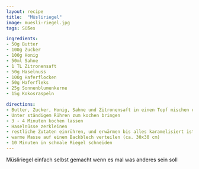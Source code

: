 ```yaml
---
layout: recipe
title:  "Müsliriegel"
image: muesli-riegel.jpg
tags: Süßes

ingredients:
- 50g Butter
- 100g Zucker
- 100g Honig
- 50ml Sahne
- 1 TL Zitronensaft
- 50g Haselnuss
- 100g Haferflocken
- 50g Haferfleks
- 25g Sonnenblumenkerne
- 15g Kokosraspeln

directions:
- Butter, Zucker, Honig, Sahne und Zitronensaft in einen Topf mischen und erhitzen
- Unter ständigem Rühren zum kochen bringen
- 3 - 4 Minuten kochen lassen
- Haselnüsse zerkleinen
- restliche Zutaten einrühren, und erwärmen bis alles karamelisiert ist
- warme Masse auf einem Backblech verteilen (ca. 30x30 cm)
- 10 Minuten in schmale Riegel schneiden
---
```


Müsliriegel einfach selbst gemacht wenn es mal was anderes sein soll
